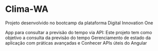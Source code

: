 # Clima-WA
Projeto desenvolvido no bootcamp  da plataforma Digital Innovation One

App para consultar a previsão do tempo via API:
Este projeto tem como objetivo a consulta da previsão do tempo
Gerenciamento de estado da aplicação com práticas avançadas e 
Conhecer APIs úteis do Angular
